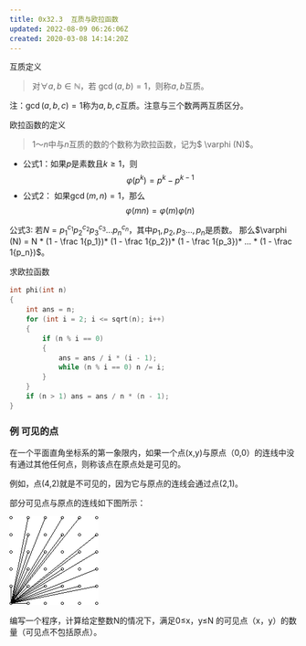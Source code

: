 ```yaml
---
title: 0x32.3  互质与欧拉函数
updated: 2022-08-09 06:26:06Z
created: 2020-03-08 14:14:20Z
---
```


互质定义
>对$\forall a, b \in \mathbb N$，若 $\gcd(a, b)=1$，则称$a, b$互质。

注：$\gcd(a, b, c)=1$称为$a, b, c$互质。注意与三个数两两互质区分。

欧拉函数的定义
>$1～n$中与$n$互质的数的个数称为欧拉函数，记为$ \varphi (N)$。

* 公式1：如果$p$是素数且$k \ge 1$，则
$$\varphi (p^k) = p^k - p^{k - 1}$$
* 公式2： 如果$\gcd(m, n)=1$，那么
$$ \varphi (mn) = \varphi (m)\varphi (n)$$

公式3: 若$N={p_1}^{c_1}{p_2}^{c_2}{p_3}^{c_3}...{p_n}^{c_n}$，其中$p_1, p_2, p_3..., p_n$是质数。
那么$\varphi (N) = N * (1 - 
\frac 1{p_1})* (1 - 
\frac 1{p_2})* (1 - 
\frac 1{p_3})* ... * (1 - 
\frac 1{p_n})$。

求欧拉函数
```c++
int phi(int n)
{
    int ans = n;
    for (int i = 2; i <= sqrt(n); i++)
    {
        if (n % i == 0)
        {
            ans = ans / i * (i - 1);
            while (n % i == 0) n /= i;
        }
    }
    if (n > 1) ans = ans / n * (n - 1);
}
```

### 例  可见的点
在一个平面直角坐标系的第一象限内，如果一个点(x,y)与原点（0,0）的连线中没有通过其他任何点，则称该点在原点处是可见的。

例如，点(4,2)就是不可见的，因为它与原点的连线会通过点(2,1)。

部分可见点与原点的连线如下图所示：


![](../../_resources/1-1.png)

编写一个程序，计算给定整数N的情况下，满足0≤x，y≤N
的可见点（x，y）的数量（可见点不包括原点）。



